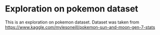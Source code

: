 # Exploration on pokemon dataset 

This is an exploration on pokemon dataset.
Dataset was taken from https://www.kaggle.com/mylesoneill/pokemon-sun-and-moon-gen-7-stats

